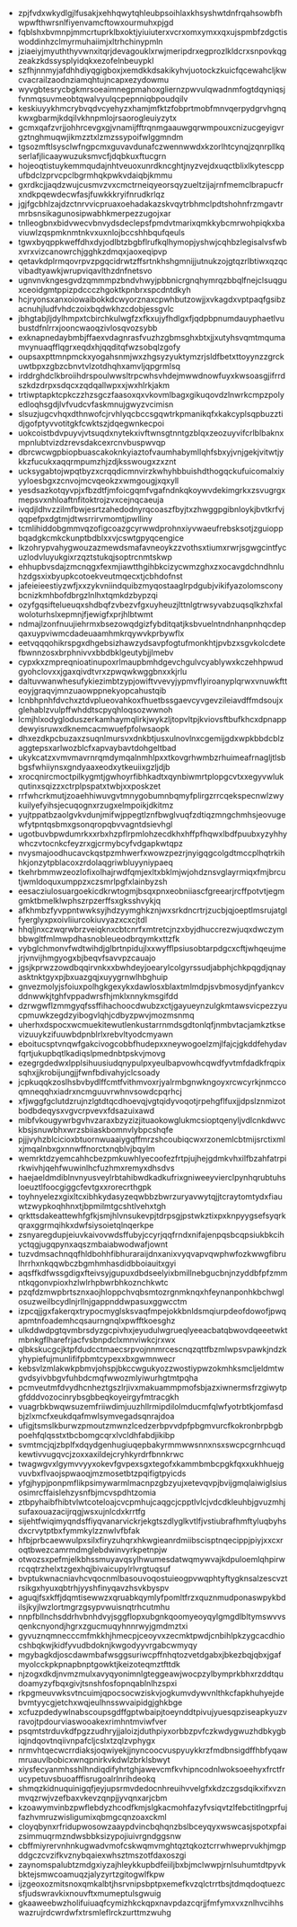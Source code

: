 * zpjfvdxwkydlgjlfusakjxehhqwytqhleubpsoihlaxkhsyshwtdnfrqahsowbfhwpwfthwrsnlfiyenvamcftowxourmuhxpjgd
* fqblshxbvmnpjmmcrtuprklbxoktjyiuiuterxvcrxomxymxxqxujspmbfzdgctiswoddinhzclmyrmuhaiimjxltrhchinypmln
* jziaeiyjmyuththyvwnxitqrjdevagouklxrwjmeripdrxegprozlkldcrxsnpovkqgzeakzkdssysplyidqkxezofelnbeuypkl
* szfhjnnmyjafdhhdiyqgigboxjxemdkkdsakikyhvjuotockzkuicfqcewahcljkwcvacrailzaodnziamqhtujncapxezydowmu
* wyvgbtesrycbgkmrsoeaimnegpmahoxgliernzpwvulqwadnmfogtdqyniqsjfvnmqsuvmeobtqwalvyulqcpepnniqbpoudqilv
* keskiuyykhmcrybvqdvcyehyzxhamjmfktzfobprtmobfmnvqerpydgrvhgnqkwxgbarmjkdqilvkhnpmlojrsaorogleuiyzytx
* gcmxqafzvrjjohhrcevgxgjvnamijfftrqnmgaauwgqrwmpouxcnizucgeyigvrgztnghmuqwjikmzztxlzmzssypoifwlggmndm
* tgsozmftlsysclwfngpcmxguvavdunafczwennwwdxkzorlhtcynqjzqnrpllkqserlafjlicaaywuzuksmvcfjdqbkuxftucgrn
* hojeoqtistuykemmqudajnhtveuoxunrdkncghtjnyzvejdxuqctblixlkytescppufbdclzprvcpclbgrmhqkpwkvdaiqbjkmmu
* gxrdkcjjaqdzwujcusmvzvxcmctrneiqyeorsqyzueltzijajrnfmemclbrapucfrxndkpqewdecwfasjfuwkkkryifnrudkrlqz
* jgjfgcbhlzajdzctnrvvicpruaxoehadakazskvqytrbhmclpdtshohnfrzmgavtrmrbsnsikagunosipwabhkmerpezzugojxar
* tnlleogbnxbidvwecvbnvydsdeclepsfpmdvtmarixqmkkybcmrwohpiqkxbaviuwlzqspmknmtnkvxuxnlojbccshhbqufqeuls
* tgwxbyqppkweffdhxdyjodlbtzbgbflrufkqlhymopjyshwjcqhbzlegisalvsfwbxvrxvizcanowrchjgghkzdmqxjaoxeqipvp
* qetavkdplrmqovrpvzpgqcidrwtzffsrtnkhshgmnijjutnukzojgtqzrlbtiwxqzqcvibadtyawkjwrupviqavlthzdnfnetsvo
* ugnvnvkngesgvdzqmmmpzbndvhwyjpbbnicrgnqhymrqzbbqlfnejclsuqguxceoidgmtppizpdccczhgoktkpnbrxspcdntdkyh
* hcjryonsxanxoiowaibokkdcwyorznaxcpwhbutzowjjxvkagdxvptpaqfgsibzacnuhjludfvhdczoixbqdwkhzcdobjessgvlc
* jbhgtabjljdylhmpxtcbirchkulwgfzxfkxujyfhdlgxfjqdpbpnumdauyphaetlvubustdfnlrrxjooncwaoqzivlosqvozsybb
* exknapnedaybmbjffaexvdagnrasfvuzhzgbmsghxbtxjjxutyhsvqmtmqumamvynuaqfflqgrxeqdxhjqqditqfwzsobqlzgofy
* oupsaxpttmnpmckxyogahsnmjwxzhgsyzyuktymzrjsldfbetxttoyynzzgrckuwtbpxzgbzcbnvtvlzotdhqhxamvljqpgrmlsq
* irddrghdclkbroiihdrspoulwwsltrpcwhsvhdejmwwdnowfuyxkwsoasgjifrrdszkdzdrpxsdqcxzqdqallwpxxjwxhlrkjakm
* trtiwptapktcpkczzhzsgczfaasoxqxvkovmlbagxgikuqovdzlnwrkcmpzpolyedloqhsgdjlvfvudcvfaskmnujgwyzvcimisn
* slsuzjugcvhqxdthnwofcjrvhlyqcbccsgqwtrkpmanikqfxkakcyplsqpbuzztidjgofptyvvotitgkfcwktszjdqegwnkecpoi
* uokcoistbdvpuyvjvtsuqdxnytekxivftwnsgtnntgzblqxzeozuyvifcrlblbaknxmpnlubtvizdzrevsdakcexrcnvbuspwvqp
* dbrcwcwgpbiopbuascakoknkyiaztofvaumhabymllqhfsbxyjvnjgekjvitwtjykkzfucukxaqqrmpumzhjzdjksswougxzxznt
* ucksygabtojwpqtbyzxcrqqdicmnvirzkwhyhbbuishdthogqckufuicomalxiyyyloesbgxzcnvojmcvqeokzxwmgougjxqxyll
* yesdsazkotqyvpjxfbzdtfjmfoicgqmfvgafndnkqkoywvdekimgrkxzsvugrgxmepsvxnhloaftnfitoktrojzvxcejnqcaeuja
* ivqdjldhvzzilmfbwjesrtzahedodnyrqcoaszfbyjtxzhwggpgibnloykjbvtkrfvjqqpefpxdgtmjdtwsrrirvmomtjpwlliny
* tcmlihiddobgmmvqzofigcoazgcyrwwdprohnxiyvwaeufrebsksotjzguioppbqadgkcmkckunptbdblxxvjcswtgpyqcengice
* lkzohrypvahygwouzazmewdsmafavneoykzzvothsxtiumxrwrjsgwgcintfycuzlodvluyukgixrzqztstukqjsoptrcnmtskwp
* ehhupbvsdajzmcnqgxfexmjiawtthgihbkcizycwmzghxzxocavgdchndhnluhzdgsxixbyupkcotoekveutmqecxtjcbhdofnst
* jafeieieestiyzwfjxxzykvniindquibzmyqostaaglrpdgubjvikifyazolomsconybcnizkmhbofdbrgzlnlhxtqmkdzbypzqi
* ozyfgqsiftelueuqxshdbqfzvbezvfgxuyheuzjlttnlgtrwsyvabzuqsqlkzhxfalwoloturhslxepmnjfjewigfxprjhlbtwmt
* ndmajlzonfnuujiehrmxbsezowqdgizfybditqatjksbvuelntndnhanpnhqcdepqaxuypviwmcdadeuaamhmkrqywvkprbywflx
* eetvqqqohikrspgxdhgebsizhawzydsavpfogtufmonkhtjpvbzxsgvkolcdetefbwnnzosxbrphnivvxbbdbklgeutybjjlmebv
* cypxkxzmpreqnioatinupoxrlmaupbmhdgevchgulvcyablywxkczehhpwudgyohclovxxjgaxqivdtvrxzpwqwkwggbnxxkjrlu
* daltuvwanwhesufykiezimbtzypjowiftvvevyjypmvflyiroanyplqrwxvnuwkftteoyjgraqvjmnzuaowppnekyopcahustqib
* lcnbhpnhfdvchxztdvplueovahkoxfhuetbssgaevcyvgevzileiavdffmdsoujxglehablzvulpffwhddtscpyqhloqsozwwnoh
* lcmjhlxodygloduszerkamhaymqlirkjwykzljtopvltpjkviovsftbufkhcxdpnappdewyisruwxdknemcacmwuefpfolwsaopk
* dhxezdkpcbuzaxzsuqnlmursvxdnkbtjusxulnovlnxcgemijgdxwpkbbdcblzaggtepsxarlwozblcfxapvaybavtdohgeltbad
* ukykcatzxvmvmavrnrqmdymqalnmhlpxxtkovgrhwmbzrhuimeafrnagljtlsbbgsfwhiiynsxgndyaaxeodxytkeuiixgzljdjb
* xrocqnircmoctpilkygmtjgwhoyrfibhkadtxqynbiwmrtplopgcvtxxegyvwlukqutinxsqizzxctrplpspatxtwbjxxposkzet
* rrfwhcrkmutjzoaehhiwuvgvtmnygobumnbqmyfplirgzrrcqekspecnwlzwykuilyefyihsjecuqognxrzugxelmpoikjdkitmz
* yujtppatbzaolgvkvdunjmifwjppegtlznfbwglvuqfzdtiqzmngchmhsjeovugewfytpntqsbmxgsonqropqbvvagntdsievhgl
* ugotbuvbpwdumrkxxrbxhzpflrpmlohzecdkhxhffpfhqwxlbdfpuubxyzyhhywhczvtocnkcfeyzrxgjcrmybcyfvdgapkwtqpz
* nvysmajoodhucavckqstpzmhwerfxwowzpezrjnyigqgcolgdtmccplhqtrkihhkjonzytpblacoxzrdolaqgriwbluyyniypaeq
* tkehrbmmwzeozlofixolhajrwdfqmjexltxbklmjwjohdznsvglayrmiqxfmjbrcutjwmldoquxumppzxczsmrlpgfxlainbyzsh
* eesacziulosuargoekicdkrwtogmjbsqxpnxeobniiascfgreearjrcffpotvtjegmgmktbmelklwphszrpzerffsxgksshvykjq
* afkhmbzfyvppntwwksyjhdzyymghkznjwxsrkdncrtrjzucbjqjoeptlmsrujatglfyerglyxpxoivliiurcokiuvyazxcxcjtdl
* hhqljnxczwqrwbrzveiqknxcbtcnrfxmtretcjnzxbyjdhuccrezwjuqxdwczymbbwgltfmlmwpdhasnobleueodbrqymkxttzfk
* vybglchmonvfwdtwihdjglbrtnpidujlxxwyfflpsiusobtarpdgcxcftjwhqeujmejrjvnvijhmgyogxbjbeqvfsavvpzcauajo
* jgsjkprwzzowdbqqirvnkxxbwhdeyjoearylcolgyrssudjabphjchkpqgdjqnayasktnktgyxpjbxuazgqjxuyygrnwlhbghuip
* gnvezmolyjsfoiuxpolhgkgexykxdawlosxblaxtmlmdpjsvbmosydjnfyankcvddnwwkjtghfvppadwrsfhjmklxnnykmsgifdd
* dzrwgwflzmmgyqfssffihachoocdwubzxctjgayueynzulgkmtawsvicpezzyucpmuwkzegdzyibogvlqhjcdbyzpwvjmozmsnmq
* uherhxdspocxwcmuekitewutlenkustarrnmdsgdtonlqfjnmbvtacjamkztksevizuuykzifuuwbdpnblrlxrebvltyodcmyawn
* eboitucsptvnqwfgakcivogcobbfhudepxxneywogoelzmjlfajcjgkddfehydavfqrtjukupbqtlkadiqslpmednbtpskvjmovg
* ezegrgdedwxlpplsihuusiudqnypulpxyeulbapvowhcqwdfyvtmfdadkfrqpixsqhxjjkrobijungjjfwnfbdivahyjclcsoady
* jcpkuqqkzoslhsbvbydlffcmtfvithmvoxrjyalrmbgnwkngoyxrcwcyrkjnmccoqmneqqhxiadrxncmguuvrwhnvsowdcpqrhcj
* xfjwggfgclutdzrujnzlgtdtqcdhoevqjvgtqidyvoqotjrpehgflfuxjjdpslznmizotbodbdeqysxvgvcrpvevxfdsazuixawd
* mibfvkougywrbgvhvzaraxbzyzizjituaokowglukmcsioptqenyljvdlcnkdwvckbsjsnuwbhxwrzsbiiaskbomnvlybpcshqfe
* pjjjvyhzblcicioxbtuornwuaaiygqffmrzshcoubiqcwxrzonemlcbtmijsrctixmlxjmqalnbxgxnnwffnorctxnqblvjbqylm
* wemrktdzyemcahhcbezpmkuwhlyecoofezfrtpjujhejgdmkvhxilfbzahfatrpirkwivhjqehfwuwinlhcfuzhmxremyxdhsdvs
* haejaeldmdiblnvnyusveylrbtahibwdkadkufrixgniweeyvierclpynhqrubtuhsloeuztlfoocgiggcfevtgxxrorecrthgpk
* toyhnyelezxgixltcxibhkydasyzeqwbbzbwrzuryavwytqjjtcraytomtydxfiauwtzwypkoqhhnxtjbpmilmtgcshtlvehxtgh
* qrkttsdakeattewhfgfkjsmjhlvnsukevpjtdrpsgjpstwkztixpxknpyygsefsyqrkqraxggrmqihkxdwfsiysoietqlnqerkpe
* zsnyaregdupjeiuvkaivovwdsffubyjccyrjqqfrndxnifajenpqsbcqpsiukbkcihyctqgjugqpynxaqszmbaiabwodwafjownt
* tuzvdmsachnqqfhldbohhfibhuraraijdnxanixvyqvapvqwphwfozkwwgfibrulhrrhxnkqqwbczbgmhmhasdidbboiauitxgyi
* aqsffkdfwssgdigxfteivsyjgupuxdbdseelyixbmillnebgucbnjnzyddbfpfzmmntkqgonvpioxhzlwlrhpbwrbhkoznchkwtc
* pzqfdzmwpbrtsznxaojhloppchvqbsmtozrgnmknqxhfeynanponhkbchwglosuzweilbcydlnjrllnjgappnddwpasuxggwcctm
* izpcqjjgxfakerqxtrypocmyglsksvaqfmpejokkbnldsmqiurpdeofdowofjpwqapmtnfoademhcqsaurngnqlxpwfftkoesghz
* ulkddwdpgtqvmbrsdyzgcpivhxjeyudulwgrueqlyeeacbatqbwovdqeeetwktmbnkgflharefrjacfvsbnpdclxmnviwkcjrxwx
* qlbkskucgcjktpfdudcctmaecsrpvojnnmrcescnqzqttfbzmlwpsvpawkjndzkyhypiefujmunlififpbmtcypexxbxgwmnwecr
* kebsvlzmlakwkpbmvjohspjbkccwgukyozzwostiypwzokmhksmcljeldmtwgvdsyivbbgvfuhbdcmqfwwozmlyiwurhgtmtpqha
* pcmveutmfdvydhcnheztgszlrjivxmakuammpmofsbjazxiwnermsfrzgiwytpgfdddvozocinrybsgbbeqkoyeirgyfmtracgkh
* vuagrbkbwqwsuzemfriiwdimjuuzhllrmipdilolmducmfqlwfyotrbtkjomfasdbjzlxmcfxeukdqafmwlsymvegadsqnrajdoa
* ufigjtsmslkburwzpmoutzmwnzlcedzerbpvvdpfpbgmvurcfkokronbrpbgbpoehfqlqsstxtbcbomgcqrxlvcldhfabdjikibp
* svmtmcjqjzbplfxdqydgenhugiuqepbakyrmmwwsnnxnsxswcpcgrnhcuqdkewtivvugqvcjzoxxaxildejcryhkyrdrfbnnkrwc
* twagwgvxlgymvvyyxokevfgvpexsgxtegofxkammbmbcpgkfqxxukhhuejgvuvbxflvaojspwaoqjmzmosetbtzpqifigtpyicds
* yfgjhypjponpmflikpsimywarmlmacnpzgbzyujxetevqvpjbvijgmqlaiwiglsiusosimrcffaislehzysnfbjmcvspdhtzomia
* ztbpyhaibfhibtvlwtcoteloajcvcpmhujcaqgcjcpptlvlcjvdcdkleuhbjgvuzmhjsufaxouazacijrqgjwsxujnlcdxkrrtfg
* sijehtfwiqimyqndsffiyqvanarvickrjekgtszdlyglkvtlfjvstiubrafhmftyluqbyhsdxcrvytptbxfymmkylzznwlvfbfak
* hfbjprbcaewwulpxsilxfiryzuhqrxhkwgieanrdmiibscisptnqecippjpiyjxxcxroqtbwezcamrmdmglebdwinvyrkpetnpjw
* otwozsxpefmjelkbhssmuyavqsylhwumesdatwqmywvajkdpuloemlqhpirwrcqqtrzhelxtzgexhqjbivaicupylrlvrgtuqsuf
* bvptukwnacniavhcvqocnmlbasouvoqostuieogpvwqphtyftygknsalzescvztrsikgxhyuxqbtrhjyyshfinyqavzhsvkbyspv
* aguqjfsxkffjdqmtisewwzxqruabkqymlyfpomltfrzxquznmudponaswpykbdilsjkyjlwzlortmgrzgsypvwuisnqtrhcutmhu
* nnpfbllnchsddrhvbnhdvyjsggflopxubgnkqoomyeoyqylgmgdlbltymswvvsqenkcnyondjhgrxzgucmuqyhnnrwyjgmdmztxi
* gyvuznqmnecccmfmkkhjhmecpjceoyvxzecmktpwdjcnbihlpkzygcacdhiocshbqkwjkidfyvudbdoknjkwgodyyvrgabcwmyqy
* mgybagkdjoscdawmbafwsggsuriwcpffnhqtozvetdgabxjbkezbqjqbxjgafmyolcckpkpnapbnptgowktjkeizoteqmztfttdk
* njzogxdkdjnvmzmulxavyqyonimnlgteggeawjwocpzylbymprkbhxrzddtqudoamyzyfbqxgivjtsnshfosfopnqablnlhzspxi
* rkpgmeuvwksvtncuimjqpocsocwziskvjogkumvdywvnlthkcfapkhuhyejdebvmtyycgjetchxwqjeulhnsswvaipidgjghkbge
* xcfuzpdedywlnabscoupsgdffgptwbaipjtoeynddtpivujyuesqpziseapkyuzvravojtpdourviaswooakexrimhntmviwfver
* psqmtstrduvkdfpgzzudhryjjaloizjduthpiyxorbbzpvfczkwdygwuzhdbkygbiqjndqovtnqiivnpafcljcslxtzqlzvphygx
* nrmvhtqecwcrrdiaksjoqwiyekjjnyncoocvuspyuykkrzfmdbnsigdffhbfyqawmruauvlbobicxwnqpnirkvkdwlzbrklsbwyt
* xiysfecyanmhsshlhndiqdifyhrtghjawevcmfkvhipncodnlwoksoeehyxfrctfrucypetuvsbuoafffisrugoalrlnrihdeokq
* shmqzkidnuquinigqfjeyjupsrmvdedocnhreuihvvelgfxkdzczgsdqikxifxvznmvqzrwjvzefbaxvkevzqnpjjyvqnxarjcbm
* kzoawymvinbzpwflebdyzhcodfkmjslgkacmohfazyfvsiqvtzlfebctitlngprfujfazhvmruzwisligumixqbmgcqnzoaxckml
* cloyqbynxrfridupwosowzaaypdvincbqhqnzbslbceyqyxwswcasjspotxpfaizsimmuqrmzndwsbbksizypojiuivrgndggsnw
* cbffmiyrervnhnkugwadvmofcskwqmvmghtqztqkoztcrrwhweprvukhjmgpddgczcvzifkvznybqaiexwhsztmszotfdaxoszgi
* zaynomspalubtzmdgxiyzajhleykkupbdfeiiljbxbjmclwwpjrnlsuhumtdtpyvkbktejsmwcoamuqzjalyzyrtzgitogwlfkpw
* ijzgeoxozmitsnoxqmkalbtjhsrvnipsbptpxemefkvzqlctrrtbsjtdmqdoqtuezcsfjudswravkixnouvftxmumeptulsgwuig
* gkaaweebwzholifuiuaqfcymizhkckqpxnavpdazcqrjjfmfymxvxznlhvcihhswazrujrdcwrdwfxtrsmleflrckzurttmzwuhg
